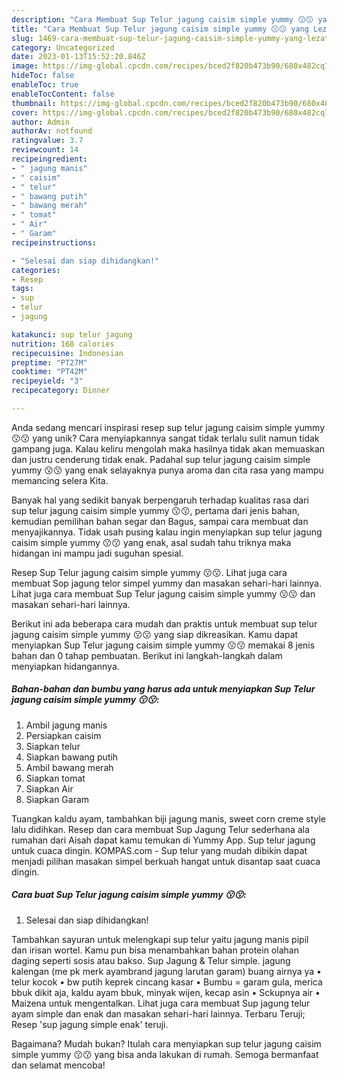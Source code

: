 ```yaml
---
description: "Cara Membuat Sup Telur jagung caisim simple yummy 😗😗 yang Lezat"
title: "Cara Membuat Sup Telur jagung caisim simple yummy 😗😗 yang Lezat"
slug: 1469-cara-membuat-sup-telur-jagung-caisim-simple-yummy-yang-lezat
category: Uncategorized
date: 2023-01-13T15:52:20.846Z
image: https://img-global.cpcdn.com/recipes/bced2f820b473b90/680x482cq70/sup-telur-jagung-caisim-simple-yummy-foto-resep-utama.jpg
hideToc: false
enableToc: true
enableTocContent: false
thumbnail: https://img-global.cpcdn.com/recipes/bced2f820b473b90/680x482cq70/sup-telur-jagung-caisim-simple-yummy-foto-resep-utama.jpg
cover: https://img-global.cpcdn.com/recipes/bced2f820b473b90/680x482cq70/sup-telur-jagung-caisim-simple-yummy-foto-resep-utama.jpg
author: Admin
authorAv: notfound
ratingvalue: 3.7
reviewcount: 14
recipeingredient:
- " jagung manis"
- " caisim"
- " telur"
- " bawang putih"
- " bawang merah"
- " tomat"
- " Air"
- " Garam"
recipeinstructions:

- "Selesai dan siap dihidangkan!"
categories:
- Resep
tags:
- sup
- telur
- jagung

katakunci: sup telur jagung 
nutrition: 168 calories
recipecuisine: Indonesian
preptime: "PT27M"
cooktime: "PT42M"
recipeyield: "3"
recipecategory: Dinner

---
```





Anda sedang mencari inspirasi resep sup telur jagung caisim simple yummy 😗😗 yang unik? Cara menyiapkannya sangat tidak terlalu sulit namun tidak gampang juga. Kalau keliru mengolah maka hasilnya tidak akan memuaskan dan justru cenderung tidak enak. Padahal sup telur jagung caisim simple yummy 😗😗 yang enak selayaknya punya aroma dan cita rasa yang mampu memancing selera Kita.





Banyak hal yang sedikit banyak berpengaruh terhadap kualitas rasa dari sup telur jagung caisim simple yummy 😗😗, pertama dari jenis bahan, kemudian pemilihan bahan segar dan Bagus, sampai cara membuat dan menyajikannya. Tidak usah pusing kalau ingin menyiapkan sup telur jagung caisim simple yummy 😗😗 yang enak,      asal sudah tahu triknya maka hidangan ini mampu jadi suguhan spesial.














Resep Sup Telur jagung caisim simple yummy 😗😗. Lihat juga cara membuat Sop jagung telor simpel yummy dan masakan sehari-hari lainnya. Lihat juga cara membuat Sup Telur jagung caisim simple yummy 😗😗 dan masakan sehari-hari lainnya.






Berikut ini ada beberapa cara mudah dan praktis untuk membuat sup telur jagung caisim simple yummy 😗😗 yang siap dikreasikan. Kamu dapat menyiapkan Sup Telur jagung caisim simple yummy 😗😗 memakai 8 jenis bahan dan 0 tahap pembuatan. Berikut ini langkah-langkah dalam menyiapkan hidangannya.

<!--inarticleads1-->

##### Bahan-bahan dan bumbu yang harus ada untuk menyiapkan Sup Telur jagung caisim simple yummy 😗😗:

1. Ambil  jagung manis
1. Persiapkan  caisim
1. Siapkan  telur
1. Siapkan  bawang putih
1. Ambil  bawang merah
1. Siapkan  tomat
1. Siapkan  Air
1. Siapkan  Garam


Tuangkan kaldu ayam, tambahkan biji jagung manis, sweet corn creme style lalu didihkan. Resep dan cara membuat Sup Jagung Telur sederhana ala rumahan dari Aisah dapat kamu temukan di Yummy App. Sup telur jagung untuk cuaca dingin. KOMPAS.com - Sup telur yang mudah dibikin dapat menjadi pilihan masakan simpel berkuah hangat untuk disantap saat cuaca dingin. 

<!--inarticleads2-->

##### Cara buat Sup Telur jagung caisim simple yummy 😗😗:


1. Selesai dan siap dihidangkan!

Tambahkan sayuran untuk melengkapi sup telur yaitu jagung manis pipil dan irisan wortel. Kamu pun bisa menambahkan bahan protein olahan daging seperti sosis atau bakso. Sup Jagung &amp; Telur simple. jagung kalengan (me pk merk ayambrand jagung larutan garam) buang airnya ya • telur kocok • bw putih keprek cincang kasar • Bumbu = garam gula, merica bbuk dikit aja, kaldu ayam bbuk, minyak wijen, kecap asin • Sckupnya air • Maizena untuk mengentalkan. Lihat juga cara membuat Sup jagung telur ayam simple dan enak dan masakan sehari-hari lainnya. Terbaru Teruji; Resep &#39;sup jagung simple enak&#39; teruji. 

Bagaimana? Mudah bukan? Itulah cara menyiapkan sup telur jagung caisim simple yummy 😗😗 yang bisa anda lakukan di rumah. Semoga bermanfaat dan selamat mencoba!
